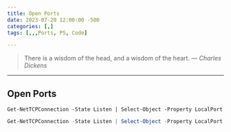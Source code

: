 ```yaml
---
title: Open Ports
date: 2023-07-20 12:00:00 -500
categories: [,]
tags: [,,,Ports, PS, Code]

---
```


> There is a wisdom of the head, and a wisdom of the heart.
> — <cite>Charles Dickens</cite>

---

## Open Ports

	Get-NetTCPConnection -State Listen | Select-Object -Property LocalPort

```Powershell
Get-NetTCPConnection -State Listen | Select-Object -Property LocalPort
```